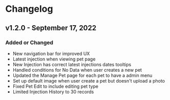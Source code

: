 # Changelog

## v1.2.0 - September 17, 2022

### Added or Changed

- New navigation bar for improved UX
- Latest injection when viewing pet page
- New Injection has correct latest injections dates tooltips
- Handled conditions for No Data when user creates a new pet
- Updated the Manage Pet page for each pet to have a admin menu
- Set up default image when user create a pet but doesn't upload a photo
- Fixed Pet Edit to include editing pet type
- Limited Injection History to 30 records
